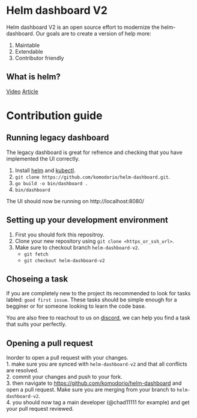 # Helm dashboard V2
Helm dashboard V2 is an open source effort to modernize the helm-dashboard.
Our goals are to create a version of help more:
1. Maintable 
2. Extendable
3. Contributor friendly 


## What is helm?
[Video](https://www.youtube.com/watch?v=fy8SHvNZGeE)
[Article](https://kruschecompany.com/helm-kubernetes/)

# Contribution guide

## Running legacy dashboard
The legacy dashboard is great for refrence and checking that you have implemented the UI correctly.

1. Install [helm](https://helm.sh/docs/intro/install/) and [kubectl](https://kubernetes.io/docs/tasks/tools/).
2. `git clone https://github.com/komodorio/helm-dashboard.git`.
3. `go build -o bin/dashboard .`
4. `bin/dashboard`

The UI should now be running on http://localhost:8080/

## Setting up your development environment

1. First you should fork this repositroy.
2. Clone your new repository using `git clone <https_or_ssh_url>`.
3. Make sure to checkout branch `helm-dashboard-v2`.
    - `git fetch`
    - `git checkout helm-dashboard-v2`

## Choseing a task
If you are completely new to the project its recommended to look for tasks labled: `good first issue`.
These tasks should be simple enough for a begginer or for someone looking to learn the code base.

You are also free to reachout to us on [discord](), we can help you find a task that suits your perfectly.
## Opening a pull request
Inorder to open a pull request with your changes. \
    1. make sure you are synced with `helm-dashboard-v2` and that all conflicts are resolved. \
    2. commit your changes and push to your fork. \
    3. then navigate to https://github.com/komodorio/helm-dashboard and open a pull request. Make sure you are merging from your branch to `helm-dashboard-v2`. \
    4. you should now tag a main developer (@chad11111
 for example) and get your pull request reviewed.
